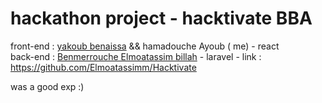 
# hackathon project - hacktivate BBA

front-end : [yakoub benaissa](https://github.com/YakoubBenaisa) && hamadouche Ayoub ( me) - react
<br>
back-end : [Benmerrouche Elmoatassim billah](https://github.com/Elmoatassimm) - laravel - link : https://github.com/Elmoatassimm/Hacktivate


was a good exp :)
